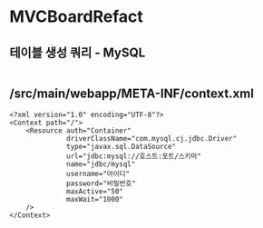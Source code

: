 # MVCBoardRefact 



## 테이블 생성 쿼리 - MySQL
```

```

## /src/main/webapp/META-INF/context.xml
```
<?xml version="1.0" encoding="UTF-8"?>
<Context path="/">
    <Resource auth="Container"
              driverClassName="com.mysql.cj.jdbc.Driver"
              type="javax.sql.DataSource"
              url="jdbc:mysql://호스트:포트/스키마"
              name="jdbc/mysql"
              username="아이디"
              password="비밀번호"
              maxActive="50"
              maxWait="1000"
    />
</Context>
```
